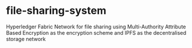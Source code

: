 # file-sharing-system

Hyperledger Fabric Network for file sharing using Multi-Authority Attribute Based Encryption as the encryption scheme  and IPFS as the decentralised storage network
